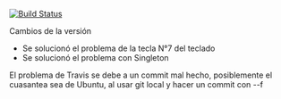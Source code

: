 [![Build Status](https://travis-ci.org/GabrielEValenzuela/AutmatedTellerMachineProject.svg?branch=GabiBranch)](https://travis-ci.org/GabrielEValenzuela/AutmatedTellerMachineProject)

Cambios de la versión

* Se solucionó el problema de la tecla N°7 del teclado
* Se solucionó el problema con Singleton

El problema de Travis se debe a un commit mal hecho, posiblemente el cuasantea sea de Ubuntu, al usar git local y hacer un commit con --f